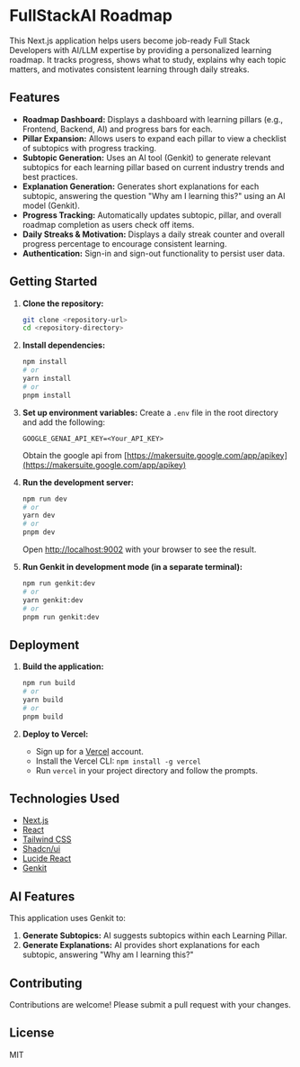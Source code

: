 # FullStackAI Roadmap

This Next.js application helps users become job-ready Full Stack Developers with AI/LLM expertise by providing a personalized learning roadmap. It tracks progress, shows what to study, explains why each topic matters, and motivates consistent learning through daily streaks.

## Features

- **Roadmap Dashboard:** Displays a dashboard with learning pillars (e.g., Frontend, Backend, AI) and progress bars for each.
- **Pillar Expansion:** Allows users to expand each pillar to view a checklist of subtopics with progress tracking.
- **Subtopic Generation:** Uses an AI tool (Genkit) to generate relevant subtopics for each learning pillar based on current industry trends and best practices.
- **Explanation Generation:** Generates short explanations for each subtopic, answering the question "Why am I learning this?" using an AI model (Genkit).
- **Progress Tracking:** Automatically updates subtopic, pillar, and overall roadmap completion as users check off items.
- **Daily Streaks & Motivation:** Displays a daily streak counter and overall progress percentage to encourage consistent learning.
- **Authentication:** Sign-in and sign-out functionality to persist user data.

## Getting Started

1.  **Clone the repository:**

    ```bash
    git clone <repository-url>
    cd <repository-directory>
    ```

2.  **Install dependencies:**

    ```bash
    npm install
    # or
    yarn install
    # or
    pnpm install
    ```

3.  **Set up environment variables:**
    Create a `.env` file in the root directory and add the following:
    ```
    GOOGLE_GENAI_API_KEY=<Your_API_KEY>
    ```
    
    Obtain the google api from [https://makersuite.google.com/app/apikey](https://makersuite.google.com/app/apikey)
    
4.  **Run the development server:**

    ```bash
    npm run dev
    # or
    yarn dev
    # or
    pnpm dev
    ```

    Open [http://localhost:9002](http://localhost:9002) with your browser to see the result.

5.  **Run Genkit in development mode (in a separate terminal):**

    ```bash
    npm run genkit:dev
    # or
    yarn genkit:dev
    # or
    pnpm run genkit:dev
    ```

## Deployment

1.  **Build the application:**

    ```bash
    npm run build
    # or
    yarn build
    # or
    pnpm build
    ```

2.  **Deploy to Vercel:**

    -   Sign up for a [Vercel](https://vercel.com/) account.
    -   Install the Vercel CLI: `npm install -g vercel`
    -   Run `vercel` in your project directory and follow the prompts.

## Technologies Used

-   [Next.js](https://nextjs.org/)
-   [React](https://reactjs.org/)
-   [Tailwind CSS](https://tailwindcss.com/)
-   [Shadcn/ui](https://ui.shadcn.com/)
-   [Lucide React](https://lucide.dev/)
-   [Genkit](https://genkit.dev/)

## AI Features

This application uses Genkit to:

1.  **Generate Subtopics:** AI suggests subtopics within each Learning Pillar.
2.  **Generate Explanations:** AI provides short explanations for each subtopic, answering "Why am I learning this?"

## Contributing

Contributions are welcome! Please submit a pull request with your changes.

## License

MIT
